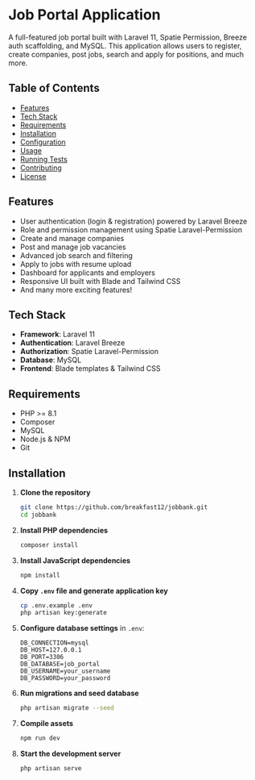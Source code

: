 # Job Portal Application

A full-featured job portal built with Laravel 11, Spatie Permission, Breeze auth scaffolding, and MySQL. This application allows users to register, create companies, post jobs, search and apply for positions, and much more.

## Table of Contents

-   [Features](#features)
-   [Tech Stack](#tech-stack)
-   [Requirements](#requirements)
-   [Installation](#installation)
-   [Configuration](#configuration)
-   [Usage](#usage)
-   [Running Tests](#running-tests)
-   [Contributing](#contributing)
-   [License](#license)

## Features

-   User authentication (login & registration) powered by Laravel Breeze
-   Role and permission management using Spatie Laravel-Permission
-   Create and manage companies
-   Post and manage job vacancies
-   Advanced job search and filtering
-   Apply to jobs with resume upload
-   Dashboard for applicants and employers
-   Responsive UI built with Blade and Tailwind CSS
-   And many more exciting features!

## Tech Stack

-   **Framework**: Laravel 11
-   **Authentication**: Laravel Breeze
-   **Authorization**: Spatie Laravel-Permission
-   **Database**: MySQL
-   **Frontend**: Blade templates & Tailwind CSS

## Requirements

-   PHP >= 8.1
-   Composer
-   MySQL
-   Node.js & NPM
-   Git

## Installation

1. **Clone the repository**

    ```bash
    git clone https://github.com/breakfast12/jobbank.git
    cd jobbank
    ```

2. **Install PHP dependencies**

    ```bash
    composer install
    ```

3. **Install JavaScript dependencies**

    ```bash
    npm install
    ```

4. **Copy `.env` file and generate application key**

    ```bash
    cp .env.example .env
    php artisan key:generate
    ```

5. **Configure database settings** in `.env`:

    ```dotenv
    DB_CONNECTION=mysql
    DB_HOST=127.0.0.1
    DB_PORT=3306
    DB_DATABASE=job_portal
    DB_USERNAME=your_username
    DB_PASSWORD=your_password
    ```

6. **Run migrations and seed database**

    ```bash
    php artisan migrate --seed
    ```

7. **Compile assets**

    ```bash
    npm run dev
    ```

8. **Start the development server**
    ```bash
    php artisan serve
    ```
